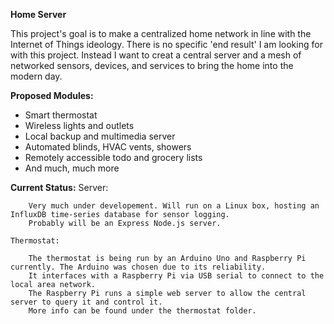 **Home Server**

This project's goal is to make a centralized home network in line with the Internet of Things ideology. There is no specific 'end result' I am looking for with this project. Instead I want to creat a central server and a mesh of networked sensors, devices, and services to bring the home into the modern day. 

**Proposed Modules:**
* Smart thermostat
* Wireless lights and outlets
* Local backup and multimedia server
* Automated blinds, HVAC vents, showers
* Remotely accessible todo and grocery lists
* And much, much more

**Current Status:**
    Server:
    
        Very much under developement. Will run on a Linux box, hosting an InfluxDB time-series database for sensor logging.
        Probably will be an Express Node.js server.
        
    Thermostat:
    
        The thermostat is being run by an Arduino Uno and Raspberry Pi currently. The Arduino was chosen due to its reliability.
        It interfaces with a Raspberry Pi via USB serial to connect to the local area network.
        The Raspberry Pi runs a simple web server to allow the central server to query it and control it.
        More info can be found under the thermostat folder.
